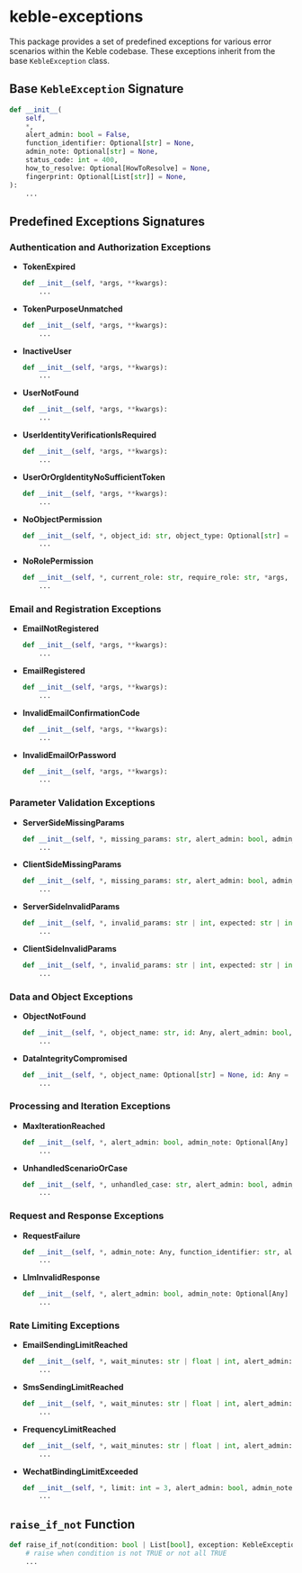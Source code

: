 # keble-exceptions

This package provides a set of predefined exceptions for various error scenarios within the Keble codebase. These exceptions inherit from the base `KebleException` class.

## Base `KebleException` Signature

```python
def __init__(
    self,
    *,
    alert_admin: bool = False,
    function_identifier: Optional[str] = None,
    admin_note: Optional[str] = None,
    status_code: int = 400,
    how_to_resolve: Optional[HowToResolve] = None,
    fingerprint: Optional[List[str]] = None,
):
    ...
```

## Predefined Exceptions Signatures

### Authentication and Authorization Exceptions

* **TokenExpired**
    ```python
    def __init__(self, *args, **kwargs):
        ...
    ```
* **TokenPurposeUnmatched**
    ```python
    def __init__(self, *args, **kwargs):
        ...
    ```
* **InactiveUser**
    ```python
    def __init__(self, *args, **kwargs):
        ...
    ```
* **UserNotFound**
    ```python
    def __init__(self, *args, **kwargs):
        ...
    ```
* **UserIdentityVerificationIsRequired**
    ```python
    def __init__(self, *args, **kwargs):
        ...
    ```
* **UserOrOrgIdentityNoSufficientToken**
    ```python
    def __init__(self, *args, **kwargs):
        ...
    ```
* **NoObjectPermission**
    ```python
    def __init__(self, *, object_id: str, object_type: Optional[str] = None, *args, **kwargs):
        ...
    ```
* **NoRolePermission**
    ```python
    def __init__(self, *, current_role: str, require_role: str, *args, **kwargs):
        ...
    ```

### Email and Registration Exceptions

* **EmailNotRegistered**
    ```python
    def __init__(self, *args, **kwargs):
        ...
    ```
* **EmailRegistered**
    ```python
    def __init__(self, *args, **kwargs):
        ...
    ```
* **InvalidEmailConfirmationCode**
    ```python
    def __init__(self, *args, **kwargs):
        ...
    ```
* **InvalidEmailOrPassword**
    ```python
    def __init__(self, *args, **kwargs):
        ...
    ```

### Parameter Validation Exceptions

* **ServerSideMissingParams**
    ```python
    def __init__(self, *, missing_params: str, alert_admin: bool, admin_note: Optional[Any] = None, *args, **kwargs):
        ...
    ```
* **ClientSideMissingParams**
    ```python
    def __init__(self, *, missing_params: str, alert_admin: bool, admin_note: Optional[Any] = None, *args, **kwargs):
        ...
    ```
* **ServerSideInvalidParams**
    ```python
    def __init__(self, *, invalid_params: str | int, expected: str | int | Type, but_got: str | int | Type, alert_admin: bool, admin_note: Optional[Any] = None, *args, **kwargs):
        ...
    ```
* **ClientSideInvalidParams**
    ```python
    def __init__(self, *, invalid_params: str | int, expected: str | int | Type, but_got: str | int | Type, alert_admin: bool, admin_note: Optional[Any] = None, *args, **kwargs):
        ...
    ```

### Data and Object Exceptions

* **ObjectNotFound**
    ```python
    def __init__(self, *, object_name: str, id: Any, alert_admin: bool, admin_note: Optional[Any] = None, *args, **kwargs):
        ...
    ```
* **DataIntegrityCompromised**
    ```python
    def __init__(self, *, object_name: Optional[str] = None, id: Any = None, alert_admin: bool, admin_note: Optional[Any] = None, *args, **kwargs):
        ...
    ```

### Processing and Iteration Exceptions

* **MaxIterationReached**
    ```python
    def __init__(self, *, alert_admin: bool, admin_note: Optional[Any] = None, *args, **kwargs):
        ...
    ```
* **UnhandledScenarioOrCase**
    ```python
    def __init__(self, *, unhandled_case: str, alert_admin: bool, admin_note: Optional[Any] = None, *args, **kwargs):
        ...
    ```

### Request and Response Exceptions

* **RequestFailure**
    ```python
    def __init__(self, *, admin_note: Any, function_identifier: str, alert_admin: bool, *args, **kwargs):
        ...
    ```
* **LlmInvalidResponse**
    ```python
    def __init__(self, *, alert_admin: bool, admin_note: Optional[Any] = None, function_identifier: Optional[str] = None, *args, **kwargs):
        ...
    ```

### Rate Limiting Exceptions

* **EmailSendingLimitReached**
    ```python
    def __init__(self, *, wait_minutes: str | float | int, alert_admin: bool, function_identifier: Optional[str] = None, *args, **kwargs):
        ...
    ```
* **SmsSendingLimitReached**
    ```python
    def __init__(self, *, wait_minutes: str | float | int, alert_admin: bool, function_identifier: Optional[str] = None, *args, **kwargs):
        ...
    ```
* **FrequencyLimitReached**
    ```python
    def __init__(self, *, wait_minutes: str | float | int, alert_admin: bool, function_identifier: Optional[str] = None, *args, **kwargs):
        ...
    ```
* **WechatBindingLimitExceeded**
    ```python
    def __init__(self, *, limit: int = 3, alert_admin: bool, admin_note: Any | None = None, *args, **kwargs):
        ...
    ```

## `raise_if_not` Function

```python
def raise_if_not(condition: bool | List[bool], exception: KebleException):
    # raise when condition is not TRUE or not all TRUE
    ...
```
